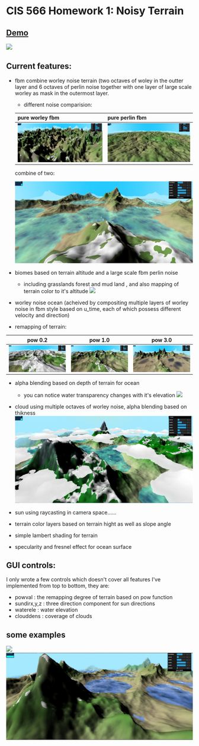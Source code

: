 # CIS 566 Homework 1: Noisy Terrain

## [Demo]( https://lanlou123.github.io/hw01-noisy-terrain/)

![](img/nn.gif)

## Current features:
- fbm combine worley noise terrain (two octaves of woley in the outter layer and 6 octaves of perlin noise together with one layer of large scale worley as mask in the outermost layer.
  - different noise comparision:
  
  pure worley fbm | pure perlin fbm 
  ----|---
  ![](img/pureworley.JPG) | ![](img/pureperlin.JPG) 
  
  combine of two:
  
  ![](img/wp.JPG)

- biomes based on terrain altitude and a large scale fbm perlin noise
  - including grasslands forest and mud land , and also mapping of terrain color to it's altitude
![](img/bio.gif)

- worley noise ocean (acheived by compositing multiple layers of worley noise in fbm style based on u_time,
each of which possess different velocity and direction)
- remapping of terrain:

pow 0.2 | pow 1.0 |pow 3.0
----|---|-------
![](img/pow0.2.JPG) | ![](img/pow1.JPG) | ![](img/pow3.JPG)

- alpha blending based on depth of terrain for ocean
  - you can notice water transparency changes with it's elevation
![](img/waterele.gif)

- cloud using multiple octaves of worley noise, alpha blending based on thikness
![](img/cloud.JPG)
- sun using raycasting in camera space......
- terrain color layers based on terrain hight as well as slope angle
- simple lambert shading for terrain
- specularity and fresnel effect for ocean surface

## GUI controls:

I only wrote a few controls which doesn't cover all features I've implemented
from top to bottom, they are:

- powval : the remapping degree of terrain based on pow function
- sundirx,y,z : three direction component for sun directions
- waterele : water elevation
- clouddens : coverage of clouds


## some examples

![](img/aaa.gif)
![](img/dd.JPG)
